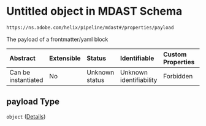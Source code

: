 # Untitled object in MDAST Schema

```txt
https://ns.adobe.com/helix/pipeline/mdast#/properties/payload
```

The payload of a frontmatter/yaml block

| Abstract            | Extensible | Status         | Identifiable            | Custom Properties | Additional Properties | Access Restrictions | Defined In                                                     |
| :------------------ | :--------- | :------------- | :---------------------- | :---------------- | :-------------------- | :------------------ | :------------------------------------------------------------- |
| Can be instantiated | No         | Unknown status | Unknown identifiability | Forbidden         | Allowed               | none                | [mdast.schema.json*](mdast.schema.json "open original schema") |

## payload Type

`object` ([Details](mdast-properties-payload.md))
